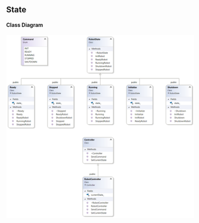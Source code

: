 ## State

#### Class Diagram 
![Class Diagram](https://github.com/jayavardhanravi/DesignPatterns/blob/master/State/ClassDiagram.png)